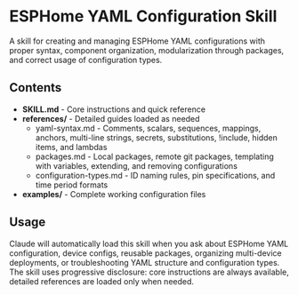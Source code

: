 # ESPHome YAML Configuration Skill

A skill for creating and managing ESPHome YAML configurations with proper syntax, component organization, modularization through packages, and correct usage of configuration types.

## Contents

- **SKILL.md** - Core instructions and quick reference
- **references/** - Detailed guides loaded as needed
  - yaml-syntax.md - Comments, scalars, sequences, mappings, anchors, multi-line strings, secrets, substitutions, !include, hidden items, and lambdas
  - packages.md - Local packages, remote git packages, templating with variables, extending, and removing configurations
  - configuration-types.md - ID naming rules, pin specifications, and time period formats
- **examples/** - Complete working configuration files

## Usage

Claude will automatically load this skill when you ask about ESPHome YAML configuration, device configs, reusable packages, organizing multi-device deployments, or troubleshooting YAML structure and configuration types. The skill uses progressive disclosure: core instructions are always available, detailed references are loaded only when needed.
